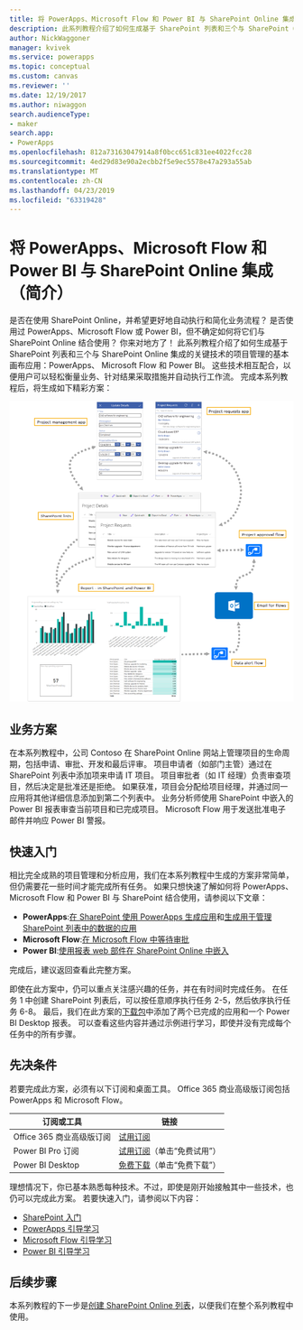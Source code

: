 ```yaml
---
title: 将 PowerApps、Microsoft Flow 和 Power BI 与 SharePoint Online 集成（简介）| Microsoft 文档
description: 此系列教程介绍了如何生成基于 SharePoint 列表和三个与 SharePoint Online 集成的关键技术的项目管理的基本画布应用：PowerApps、 Microsoft Flow 和 Power BI。
author: NickWaggoner
manager: kvivek
ms.service: powerapps
ms.topic: conceptual
ms.custom: canvas
ms.reviewer: ''
ms.date: 12/19/2017
ms.author: niwaggon
search.audienceType:
- maker
search.app:
- PowerApps
ms.openlocfilehash: 812a73163047914a8f0bcc651c831ee4022fcc28
ms.sourcegitcommit: 4ed29d83e90a2ecbb2f5e9ec5578e47a293a55ab
ms.translationtype: MT
ms.contentlocale: zh-CN
ms.lasthandoff: 04/23/2019
ms.locfileid: "63319428"
---
```

# <a name="integrate-powerapps-microsoft-flow-and-power-bi-with-sharepoint-online"></a>将 PowerApps、Microsoft Flow 和 Power BI 与 SharePoint Online 集成（简介）
是否在使用 SharePoint Online，并希望更好地自动执行和简化业务流程？ 是否使用过 PowerApps、Microsoft Flow 或 Power BI，但不确定如何将它们与 SharePoint Online 结合使用？ 你来对地方了！ 此系列教程介绍了如何生成基于 SharePoint 列表和三个与 SharePoint Online 集成的关键技术的项目管理的基本画布应用：PowerApps、 Microsoft Flow 和 Power BI。 这些技术相互配合，以便用户可以轻松衡量业务、针对结果采取措施并自动执行工作流。 完成本系列教程后，将生成如下精彩方案：

![图表：已完成的方案](./media/sharepoint-scenario-intro/composite-with-background.png)

## <a name="business-scenario"></a>业务方案
在本系列教程中，公司 Contoso 在 SharePoint Online 网站上管理项目的生命周期，包括申请、审批、开发和最后评审。 项目申请者（如部门主管）通过在 SharePoint 列表中添加项来申请 IT 项目。 项目审批者（如 IT 经理）负责审查项目，然后决定是批准还是拒绝。 如果获准，项目会分配给项目经理，并通过同一应用将其他详细信息添加到第二个列表中。 业务分析师使用 SharePoint 中嵌入的 Power BI 报表审查当前项目和已完成项目。  Microsoft Flow 用于发送批准电子邮件并响应 Power BI 警报。

## <a name="getting-started-quickly"></a>快速入门
相比完全成熟的项目管理和分析应用，我们在本系列教程中生成的方案非常简单，但仍需要花一些时间才能完成所有任务。 如果只想快速了解如何将 PowerApps、Microsoft Flow 和 Power BI 与 SharePoint 结合使用，请参阅以下文章：

* **PowerApps**:[在 SharePoint 使用 PowerApps 生成应用](app-from-sharepoint.md#generate-an-app-from-within-sharepoint-online)和[生成用于管理 SharePoint 列表中的数据的应用](app-from-sharepoint.md)
* **Microsoft Flow**:[在 Microsoft Flow 中等待审批](https://docs.microsoft.com/flow/wait-for-approvals)
* **Power BI**:[使用报表 web 部件在 SharePoint Online 中嵌入](https://docs.microsoft.com/power-bi/service-embed-report-spo)

完成后，建议返回查看此完整方案。

即使在此方案中，仍可以重点关注感兴趣的任务，并在有时间时完成任务。 在任务 1 中创建 SharePoint 列表后，可以按任意顺序执行任务 2-5，然后依序执行任务 6-8。 最后，我们在此方案的[下载包](https://aka.ms/o4ia0f)中添加了两个已完成的应用和一个 Power BI Desktop 报表。 可以查看这些内容并通过示例进行学习，即使并没有完成每个任务中的所有步骤。

## <a name="prerequisites"></a>先决条件
若要完成此方案，必须有以下订阅和桌面工具。 Office 365 商业高级版订阅包括 PowerApps 和 Microsoft Flow。

| **订阅或工具** | **链接** |
| --- | --- |
| Office 365 商业高级版订阅 |[试用订阅](https://signup.microsoft.com/Signup?OfferId=467eab54-127b-42d3-b046-3844b860bebf&dl=O365_BUSINESS_PREMIUM&ali=1) |
| Power BI Pro 订阅 |[试用订阅](https://powerbi.microsoft.com/get-started/)（单击“免费试用”） |
| Power BI Desktop |[免费下载](https://powerbi.microsoft.com/get-started/)（单击“免费下载”） |

理想情况下，你已基本熟悉每种技术。不过，即使是刚开始接触其中一些技术，也仍可以完成此方案。 若要快速入门，请参阅以下内容：

* [SharePoint 入门](https://support.office.com/article/Get-started-with-SharePoint-909ec2f0-05c8-4e92-8ad3-3f8b0b6cf261)
* [PowerApps 引导学习](../../guided-learning/index.md)
* [Microsoft Flow 引导学习](https://docs.microsoft.com/flow/guided-learning/)
* [Power BI 引导学习](https://docs.microsoft.com/power-bi/guided-learning/)

## <a name="next-steps"></a>后续步骤
本系列教程的下一步是[创建 SharePoint Online 列表](sharepoint-scenario-setup.md)，以便我们在整个系列教程中使用。


